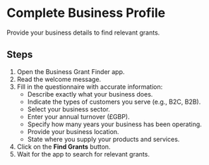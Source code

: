 # Complete Business Profile

Provide your business details to find relevant grants.

## Steps

1. Open the Business Grant Finder app.
2. Read the welcome message.
3. Fill in the questionnaire with accurate information:
   - Describe exactly what your business does.
   - Indicate the types of customers you serve (e.g., B2C, B2B).
   - Select your business sector.
   - Enter your annual turnover (£GBP).
   - Specify how many years your business has been operating.
   - Provide your business location.
   - State where you supply your products and services.
4. Click on the **Find Grants** button.
5. Wait for the app to search for relevant grants.
